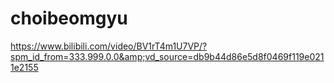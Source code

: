 # choibeomgyu
https://www.bilibili.com/video/BV1rT4m1U7VP/?spm_id_from=333.999.0.0&amp;vd_source=db9b44d86e5d8f0469f119e0211e2155
